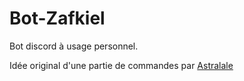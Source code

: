# Bot-Zafkiel
Bot discord à usage personnel.

Idée original d'une partie de commandes par [Astralale](https://github.com/Astralale)
